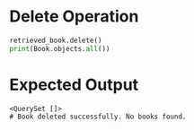 # Delete Operation

```python
retrieved_book.delete()
print(Book.objects.all())
```

# Expected Output
```
<QuerySet []>
# Book deleted successfully. No books found.
```
